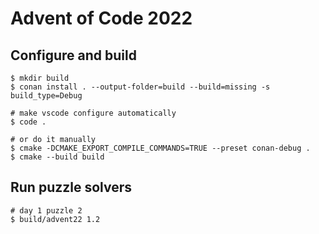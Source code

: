 # Advent of Code 2022

## Configure and build

```shell
$ mkdir build
$ conan install . --output-folder=build --build=missing -s build_type=Debug

# make vscode configure automatically
$ code .

# or do it manually
$ cmake -DCMAKE_EXPORT_COMPILE_COMMANDS=TRUE --preset conan-debug .
$ cmake --build build
```

## Run puzzle solvers

```shell
# day 1 puzzle 2
$ build/advent22 1.2
```
